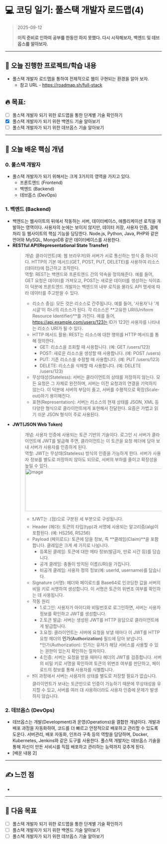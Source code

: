 # 💻 코딩 일기: 풀스택 개발자 로드맵(4)
> 2025-09-12
>
> **이직 준비로 인하여 공부를 한동안 하지 못했다. 다시 시작해보자, 백엔드 및 데브옵스를 알아보자.**
---

## 🚀 오늘 진행한 프로젝트/학습 내용
- 풀스택 개발자 로드맵을 통하여 전체적으로 웹이 구현되는 환경을 알아 보자.
  - 참고 URL - https://roadmap.sh/full-stack
  
## 🔥 목표:  
  - [ ] 풀스택 개발자 되기 위한 로드맵을 통한 단계별 기술 확인하기
  - [X] 풀스택 개발자가 되기 위한 백엔드 기술 알아보기
  - [ ] 풀스택 개발자가 되기 위한 데브옵스 기술 알아보기

---

## 📝 오늘 배운 핵심 개념

### 0. 풀스택 개발자
- 풀스택 개발자가 되기 위해서는 크게 3가지의 영역을 가지고 있다.
  - 프론트엔드 (Frontend)
  - 백엔드 (Backend)
  - 데브옵스 (DevOps)

### 1. 백엔드 (Backend)
- 백엔드는 웹사이트의 뒤에서 작동하는 서버, 데이터베이스, 애플리케이션 로직을 개발하는 영역이다. 사용자의 눈에는 보이지 않지만, 데이터 저장, 사용자 인증, 결제 처리 등 웹사이트의 핵심 기능을 담당한다. Node.js, Python, Java, PHP와 같은 언어와 MySQL, MongoDB 같은 데이터베이스를 사용한다.
- **RESTful API(Representational State Transfer)**
  > 개념: 클라이언트(예: 웹 브라우저)와 서버가 서로 통신하는 방식 중 하나이다. HTTP의 기본 메서드(GET, POST, PUT, DELETE)를 사용하여 리소스(데이터)에 접근하고 조작한다.  
  > 역할: REST는 백엔드와 프론트엔드 간의 약속을 정의해준다. 예를 들어, GET 요청은 데이터를 가져오고, POST는 새로운 데이터를 생성하는 식이죠. 이 덕분에 프론트엔드 개발자는 백엔드의 내부 로직을 몰라도 API 명세에 따라 데이터를 주고받을 수 있다.
  > - 리소스 중심: 모든 것은 리소스로 간주됩니다. 예를 들어, '사용자'나 '게시글'이 하나의 리소스가 된다. 각 리소스은 **고유한 URI(Uniform Resource Identifier)**를 가진다. 예를 들어, https://api.example.com/users/123는 ID가 123인 사용자를 나타내는 리소스 URI가 될 수 있다.
  > - HTTP 메서드 활용: REST는 리소스에 대한 행위를 HTTP 메서드를 통해 정의한다.
  >   - GET: 리소스을 조회할 때 사용합니다. (예: GET /users/123)
  >   - POST: 새로운 리소스을 생성할 때 사용합니다. (예: POST /users)
  >   - PUT: 기존 리소스을 수정할 때 사용합니다. (예: PUT /users/123)
  >   - DELETE: 리소스을 삭제할 때 사용합니다. (예: DELETE /users/123)
  > - 무상태성(Stateless): 서버는 클라이언트의 상태를 저장하지 않는다. 모든 요청은 그 자체로 완전하며, 서버는 이전 요청과의 연결을 기억하지 않는다. 이 덕분에 서버의 부담이 줄고, 서버를 수평적으로 확장(Scale-out)하기 용이해진다.
  > - 표현(Representation): 서버는 리소스의 현재 상태를 JSON, XML 등 다양한 형식으로 클라이언트에게 표현해서 전달한다. 요즘은 가볍고 읽기 쉬운 JSON 형식이 주로 사용된다.
- **JWT(JSON Web Token)**
  > 개념: 사용자 인증에 사용되는 토큰 기반의 기술이다. 로그인 시 서버가 클라이언트에 JWT를 발급해 주면, 클라이언트는 이 토큰을 요청 헤더에 담아 보내 서버가 사용자를 인증하게 된다.  
  > 역할: JWT는 무상태(Stateless) 방식의 인증을 가능하게 한다. 서버가 사용자 정보를 별도로 저장하지 않아도 되므로, 서버의 부하를 줄이고 확장성을 높일 수 있다.  
  > <img width="546" height="137" alt="image" src="https://github.com/user-attachments/assets/4bc17556-b0c9-4892-a1be-21a5b0eafdc6" />  
  > - ❗️JWT는 .(점)으로 구분된 세 부분으로 구성됩니다.
  > - Header (헤더): 토큰의 타입(typ)과 서명에 사용되는 알고리즘(alg)이 포함된다. (예: HS256, RS256)
  > - Payload (페이로드): 토큰에 담을 정보, 즉 **클레임(Claim)**을 포함합니다. 클레임은 크게 세 가지로 나뉩니다.
  >   - 등록된 클레임: 토큰에 대한 메타 정보(발급자, 만료 시간 등)를 담습니다.
  >   - 공개 클레임: 충돌이 방지된 이름(URI)을 가집니다.
  >   - 비공개 클레임: 사용자 정의 정보(예: userId, username)를 담습니다.
  > - Signature (서명): 헤더와 페이로드를 Base64로 인코딩한 값을 서버의 비밀 키로 서명하여 생성합니다. 이 서명은 토큰의 위변조 여부를 확인하는 데 사용됩니다.
  > - 작동 원리
  >   - 1.로그인: 사용자가 아이디와 비밀번호로 로그인하면, 서버는 사용자 정보를 확인하고 JWT를 생성합니다.
  >   - 2.토큰 발급: 서버는 생성된 JWT를 HTTP 응답으로 클라이언트에게 발급합니다.
  >   - 3.요청: 클라이언트는 서버에 요청을 보낼 때마다 이 JWT를 HTTP 요청 헤더의 **인가(Authorization)** 필드에 담아 보냅니다.  
  >   *인가(Authorization): 인가는 유저가 해당 서비스를 사용할 수 있는 권한이 있는지 확인하는 절차이다.
  >   - 4.인증: 서버는 요청을 받을 때마다 헤더의 JWT를 검증합니다. 서버의 비밀 키로 서명을 확인하여 토큰의 위변조 여부를 판단하고, 페이로드의 정보를 통해 사용자를 식별합니다.  
  > - ❗️이 과정에서 서버는 사용자의 상태를 별도로 저장할 필요가 없습니다. 클라이언트가 보내는 토큰만으로 인증이 가능하기 때문에 무상태성을 유지할 수 있고, 서버를 여러 대 사용하더라도 사용자 인증에 문제가 발생하지 않습니다. 
  

### 2. 데브옵스 (DevOps)
- 데브옵스는 개발(Development)과 운영(Operations)을 결합한 개념이다. 개발과 배포 과정을 자동화하여, 코드를 더 빠르고 안정적으로 배포하고 관리할 수 있도록 도운다. 서버관리, 배포 자동화, 인프라 구축 등의 역할을 담당하며, Docker, Kubernetes, Jenkins와 같은 도구를 사용한다. 풀스택 개발자는 데브옵스 기술을 통해 자신이 만든 서비시를 직접 배포하고 관리하는 능력까지 갖추게 된다.
- [배운 내용 2]

---

## ✍️ 느낀 점
- 

---

## 🎯 다음 목표
  - [ ] 풀스택 개발자 되기 위한 로드맵을 통한 단계별 기술 확인하기
  - [ ] 풀스택 개발자가 되기 위한 백엔드 기술 알아보기
  - [ ] 풀스택 개발자가 되기 위한 데브옵스 기술 알아보기
